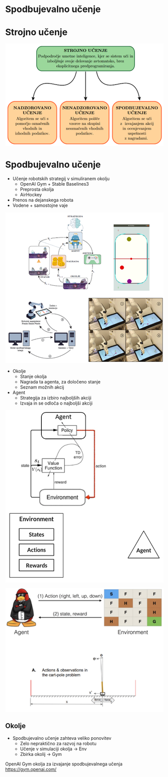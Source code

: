 # Spodbujevalno učenje

# Strojno učenje

![alt text](images/Picture1.png)

# Spodbujevalno učenje

- Učenje robotskih strategij v simuliranem okolju
    - OpenAI Gym + Stable Baselines3 
    - Preprosta okolja
    - AirHockey
- Prenos na dejanskega robota
- Vodene + samostojne vaje

![alt text](images/Picture2.png)

- Okolje
    - Stanje okolja
    - Nagrada ta agenta, za določeno stanje
    - Seznam možnih akcij
- Agent
    - Strategija za izbiro najboljših akciji
    - Izvaja in se odloča o najboljši akciji


![alt text](images/Picture3.png)

![alt text](images/Picture4.png)

## Okolje

- Spodbujevalno učenje zahteva veliko ponovitev
    - Zelo nepraktično za razvoj na robotu
    - Učenje v simulaciji okolja -> Env
    - Zbirka okolij -> Gym

OpenAI Gym okolja za izvajanje spodbujevalnega učenja
https://gym.openai.com/
